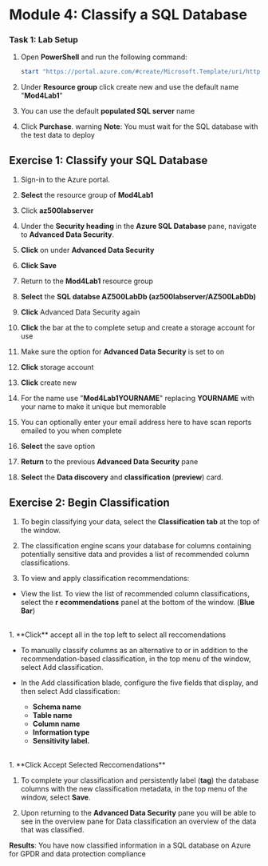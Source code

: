 



# Module 4: Classify a SQL Database 

### Task 1: Lab Setup

1.  Open **PowerShell** and run the following command:

     ```powershell
    start "https://portal.azure.com/#create/Microsoft.Template/uri/https%3A%2F%2Fraw.githubusercontent.com%2FMicrosoftLearning%2FAZ-500-Azure-Security%2Fmaster%2FAllfiles%2FLabs%2FMod4_Lab01%2Fazuredeploy.json" 
     ```

1.  Under **Resource group** click create new and use the default name "**Mod4Lab1**"

1.  You can use the default **populated SQL server** name

1.  Click **Purchase**. 
warning
**Note**: You must wait for the SQL database with the test data to deploy


## Exercise 1: Classify your SQL Database

1.  Sign-in to the Azure portal.

1.  **Select** the resource group of **Mod4Lab1**

1.  Click **az500labserver**

1.  Under the **Security heading** in the **Azure SQL Database** pane, navigate to **Advanced Data Security**.

1.  **Click** on under **Advanced Data Security**

1.  **Click Save**

1.  Return to the **Mod4Lab1** resource group

1.  **Select** the **SQL databse AZ500LabDb (az500labserver/AZ500LabDb)**

1.  **Click** Advanced Data Security again 

1.  **Click** the bar at the to complete setup and create a storage account for use

1.  Make sure the option for **Advanced Data Security** is set to on 

1.  **Click** storage account

1.  **Click** create new

1.  For the name use "**Mod4Lab1YOURNAME**" replacing **YOURNAME** with your name to make it unique but memorable

1.  You can optionally enter your email address here to have scan reports emailed to you when complete

1.  **Select** the save option

1.  **Return** to the previous **Advanced Data Security** pane

1.  **Select** the **Data discovery** and **classification** (**preview**) card.

## Exercise 2: Begin Classification

1.  To begin classifying your data, select the **Classification tab** at the top of the window.

1.  The classification engine scans your database for columns containing potentially sensitive data and provides a list of recommended column classifications.

1.  To view and apply classification recommendations:

   - View the list. To view the list of recommended column classifications, select the **r ecommendations** panel at the bottom of the window. (**Blue Bar**)   
   <br/>
1.  **Click** accept all in the top left to select all reccomendations

  - To manually classify columns as an alternative to or in addition to the recommendation-based classification, in the top menu of the window, select Add classification.

  - In the Add classification blade, configure the five fields that display, and then select Add classification:
     - **Schema name**
     - **Table name**
     - **Column name**
     - **Information type**
     - **Sensitivity label.**
<br/>
1.  **Click Accept Selected Reccomendations**

1.  To complete your classification and persistently label (**tag**) the database columns with the new classification metadata, in the top menu of the window, select **Save**. 

1.  Upon returning to the **Advanced Data Security** pane you will be able to see in the overview pane for Data classification an overview of the data that was classified.


**Results**: You have now classified information in a SQL database on Azure for GPDR and data protection compliance




